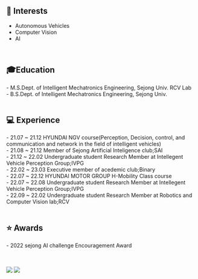 <!---
- 👋 
- 👀 I’m interested in ...
- 🌱 I’m currently learning ...
- 💞️ I’m looking to collaborate on ...
- 📫 How to reach me ...
--->



<!---
Dobarri/Dobarri is a ✨ special ✨ repository because its `README.md` (this file) appears on your GitHub profile.
You can click the Preview link to take a look at your changes.
--->


<h2>🌱 Interests</h2>

- Autonomous Vehicles
- Computer Vision
- AI

<br> 
<h2> 🎓Education</h2>
- M.S.Dept. of Intelligent Mechatronics Engineering, Sejong Univ. RCV Lab<br>
- B.S.Dept. of Intelligent Mechatronics Engineering, Sejong Univ.<br>

<br>
<h2>💻 Experience</h2>
- 21.07 ~ 21.12   HYUNDAI NGV course(Perception, Decision, control, and communication and network in the field of intelligent vehicles)<br>
- 21.08 ~ 21.12   Member of Sejong Artificial Inteligence club;SAI<br>
- 21.12 ~ 22.02 	Undergraduate student Research Member at Intellegent Vehicle Perception Group;IVPG<br>
- 22.02 ~ 23.03   Executive member of acedemic club;Binary<br>
- 22.07 ~ 22.12   HYUNDAI MOTOR GROUP H-Mobility Class course<br>
- 22.07 ~ 22.08	 Undergraduate student Research Member at Intellegent Vehicle Perception Group;IVPG<br>
- 22.09 ~ 22.02  Undergraduate student Research Member at Robotics and Computer Vision lab;RCV<br>

<br>
<h2>⭐️ Awards</h2>
- 2022 sejong AI challenge Encouragement Award<br>

<br><br>
<a href="https://mail.google.com/mail/u/0/?tab=rm&ogbl#inbox"><img src="https://img.shields.io/badge/Gmail-EA4335?style=flat-square&logo=Gmail&logoColor=white"></a>  <a href="https://dobarri-ai.tistory.com/category"><img src="https://img.shields.io/badge/Tstory-7952B3?style=flat-square&logo=&logoColor=white"></a> 
